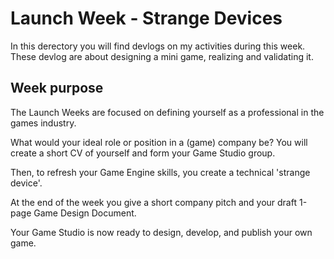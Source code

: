 # Launch Week - Strange Devices
In this derectory you will find devlogs on my activities during this week. These devlog are about designing a mini game, realizing and validating it.

## Week purpose
The Launch Weeks are focused on defining yourself as a professional in the games industry.

What would your ideal role or position in a (game) company be? You will create a short CV of yourself and form your Game Studio group. 

Then, to refresh your Game Engine skills, you create a technical 'strange device'.

At the end of the week you give a short company pitch and your draft 1-page Game Design Document.

Your Game Studio is now ready to design, develop, and publish your own game.
